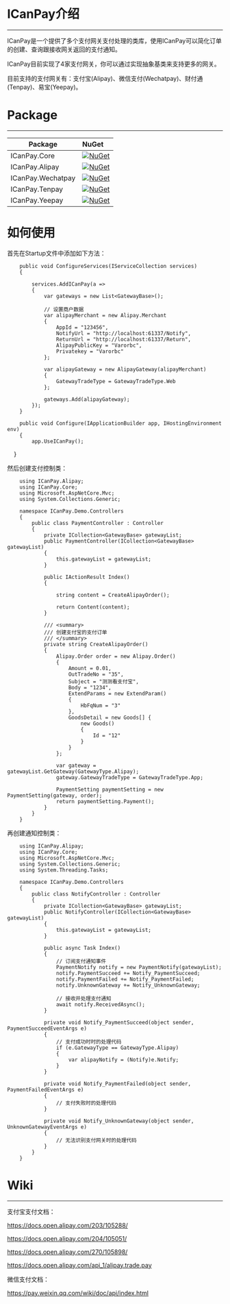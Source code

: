 # ICanPay介绍
---

ICanPay是一个提供了多个支付网关支付处理的类库，使用ICanPay可以简化订单的创建、查询跟接收网关返回的支付通知。

ICanPay目前实现了4家支付网关，你可以通过实现抽象基类来支持更多的网关。

目前支持的支付网关有：支付宝(Alipay)、微信支付(Wechatpay)、财付通(Tenpay)、易宝(Yeepay)。


# Package
---

Package  | NuGet 
-------- | :------------ 
ICanPay.Core		| [![NuGet](https://img.shields.io/nuget/v/ICanPay.Core.svg)](https://www.nuget.org/packages/ICanPay.Core)
ICanPay.Alipay		| [![NuGet](https://img.shields.io/nuget/v/ICanPay.Alipay.svg)](https://www.nuget.org/packages/ICanPay.Alipay)
ICanPay.Wechatpay	| [![NuGet](https://img.shields.io/nuget/v/ICanPay.Wechatpay.svg)](https://www.nuget.org/packages/ICanPay.Wechatpay)
ICanPay.Tenpay		| [![NuGet](https://img.shields.io/nuget/v/ICanPay.Tenpay.svg)](https://www.nuget.org/packages/ICanPay.Tenpay)
ICanPay.Yeepay		| [![NuGet](https://img.shields.io/nuget/v/ICanPay.Yeepay.svg)](https://www.nuget.org/packages/ICanPay.Yeepay)

# 如何使用

首先在Startup文件中添加如下方法：

        public void ConfigureServices(IServiceCollection services)
        {

            services.AddICanPay(a =>
            {
				var gateways = new List<GatewayBase>();
				
                // 设置商户数据
                var alipayMerchant = new Alipay.Merchant
                {
                    AppId = "123456",
                    NotifyUrl = "http://localhost:61337/Notify",
                    ReturnUrl = "http://localhost:61337/Return",
                    AlipayPublicKey = "Varorbc",
                    Privatekey = "Varorbc"
                };
				
                var alipayGateway = new AlipayGateway(alipayMerchant)
                {
                    GatewayTradeType = GatewayTradeType.Web
                };

                gateways.Add(alipayGateway);
            });
        }

		public void Configure(IApplicationBuilder app, IHostingEnvironment env)
		{	
			app.UseICanPay();
    	}
    
然后创建支付控制类：

        using ICanPay.Alipay;
        using ICanPay.Core;
        using Microsoft.AspNetCore.Mvc;
        using System.Collections.Generic;

        namespace ICanPay.Demo.Controllers
        {
			public class PaymentController : Controller
			{
				private ICollection<GatewayBase> gatewayList;
				public PaymentController(ICollection<GatewayBase> gatewayList)
				{
					this.gatewayList = gatewayList;
				}

				public IActionResult Index()
				{

					string content = CreateAlipayOrder();

					return Content(content);
				}

				/// <summary>
				/// 创建支付宝的支付订单
				/// </summary>
				private string CreateAlipayOrder()
				{
					Alipay.Order order = new Alipay.Order()
					{
						Amount = 0.01,
						OutTradeNo = "35",
						Subject = "测测看支付宝",
						Body = "1234",
						ExtendParams = new ExtendParam()
						{
							HbFqNum = "3"
						},
						GoodsDetail = new Goods[] {
							new Goods()
							{
								Id = "12"
							}
						}
					};

					var gateway = gatewayList.GetGateway(GatewayType.Alipay);
					gateway.GatewayTradeType = GatewayTradeType.App;

					PaymentSetting paymentSetting = new PaymentSetting(gateway, order);
					return paymentSetting.Payment();
				}	
			}
		}

再创建通知控制类：

        using ICanPay.Alipay;
        using ICanPay.Core;
        using Microsoft.AspNetCore.Mvc;
        using System.Collections.Generic;
        using System.Threading.Tasks;

        namespace ICanPay.Demo.Controllers
        {
			public class NotifyController : Controller
			{
				private ICollection<GatewayBase> gatewayList;
				public NotifyController(ICollection<GatewayBase> gatewayList)
				{
					this.gatewayList = gatewayList;
				}

				public async Task Index()
				{
					// 订阅支付通知事件
					PaymentNotify notify = new PaymentNotify(gatewayList);
					notify.PaymentSucceed += Notify_PaymentSucceed;
					notify.PaymentFailed += Notify_PaymentFailed;
					notify.UnknownGateway += Notify_UnknownGateway;

					// 接收并处理支付通知
					await notify.ReceivedAsync();
				}

				private void Notify_PaymentSucceed(object sender, PaymentSucceedEventArgs e)
				{
					// 支付成功时时的处理代码
					if (e.GatewayType == GatewayType.Alipay)
					{
						var alipayNotify = (Notify)e.Notify;
					}
				}

				private void Notify_PaymentFailed(object sender, PaymentFailedEventArgs e)
				{
					// 支付失败时的处理代码
				}

				private void Notify_UnknownGateway(object sender, UnknownGatewayEventArgs e)
				{
					// 无法识别支付网关时的处理代码
				}
			}
		}

# Wiki
---

支付宝支付文档：

https://docs.open.alipay.com/203/105288/

https://docs.open.alipay.com/204/105051/

https://docs.open.alipay.com/270/105898/

https://docs.open.alipay.com/api_1/alipay.trade.pay

微信支付文档：

https://pay.weixin.qq.com/wiki/doc/api/index.html

